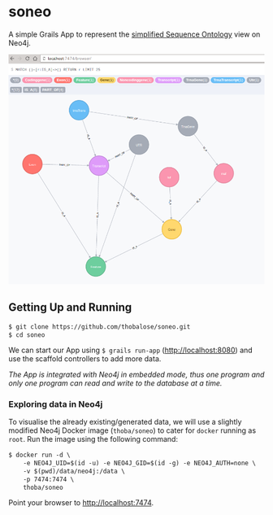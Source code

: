 # soneo
A simple Grails App to represent the [simplified Sequence Ontology](http://gmod.org/wiki/File:So-slim-example.png) view on Neo4j.

![So-slim-example](https://github.com/thobalose/soneo/blob/master/soneo.png "So-slim-example")

## Getting Up and Running

```
$ git clone https://github.com/thobalose/soneo.git
$ cd soneo
```


We can start our App using `$ grails run-app` ([http://localhost:8080](http://localhost:8080)) and use the scaffold controllers to add more data.

*The App is integrated with Neo4j in embedded mode, thus one program and only one program can read and write to the database at a time.*

### Exploring data in Neo4j
To visualise the already existing/generated data, we will use a slightly modified Neo4j Docker image (`thoba/soneo`) to cater for `docker` running as `root`.
Run the image using the following command:

```
$ docker run -d \
    -e NEO4J_UID=$(id -u) -e NEO4J_GID=$(id -g) -e NEO4J_AUTH=none \
    -v $(pwd)/data/neo4j:/data \
    -p 7474:7474 \
    thoba/soneo
```
Point your browser to [http://localhost:7474](http://localhost:7474). 
